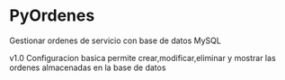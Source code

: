# PyOrdenes
Gestionar ordenes de servicio con base de datos MySQL


v1.0 
Configuracion basica permite crear,modificar,eliminar y mostrar las ordenes almacenadas en la base de datos
